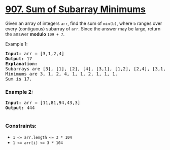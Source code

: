 # [907. Sum of Subarray Minimums](https://leetcode.com/problems/sum-of-subarray-minimums)

Given an array of integers <code>arr</code>, find the sum of <code>min(b)</code>, where <code>b</code> ranges over every (contiguous) subarray of <code>arr</code>. Since the answer may be large, return the answer <strong>modulo</strong> <code>109 + 7</code>.

Example 1:
<pre>
<strong>Input:</strong> arr = [3,1,2,4]
<strong>Output:</strong> 17
<strong>Explanation:</strong> 
Subarrays are [3], [1], [2], [4], [3,1], [1,2], [2,4], [3,1,2], [1,2,4], [3,1,2,4]. 
Minimums are 3, 1, 2, 4, 1, 1, 2, 1, 1, 1.
Sum is 17.
</pre>

### **Example 2:**
<pre>
<strong>Input:</strong> arr = [11,81,94,43,3]
<strong>Output:</strong> 444
 </pre>

### **Constraints:**

- <code>1 <= arr.length <= 3 * 104</code>
- <code>1 <= arr[i] <= 3 * 104</code>
